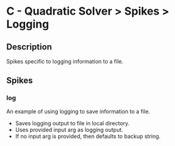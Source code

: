 
# C - Quadratic Solver > Spikes > Logging

## Description
Spikes specific to logging information to a file.

## Spikes

### log
An example of using logging to save information to a file.
* Saves logging output to file in local directory.
* Uses provided input arg as logging output.
* If no input arg is provided, then defaults to backup string.
